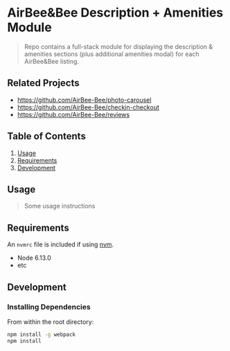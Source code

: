 # AirBee&Bee Description + Amenities Module

> Repo contains a full-stack module for displaying the description & amenities sections (plus additional amenities modal) for each AirBee&Bee listing.

## Related Projects

  - https://github.com/AirBee-Bee/photo-carousel
  - https://github.com/AirBee-Bee/checkin-checkout
  - https://github.com/AirBee-Bee/reviews

## Table of Contents

1. [Usage](#Usage)
1. [Requirements](#requirements)
1. [Development](#development)

## Usage

> Some usage instructions

## Requirements

An `nvmrc` file is included if using [nvm](https://github.com/creationix/nvm).

- Node 6.13.0
- etc

## Development

### Installing Dependencies

From within the root directory:

```sh
npm install -g webpack
npm install
```

